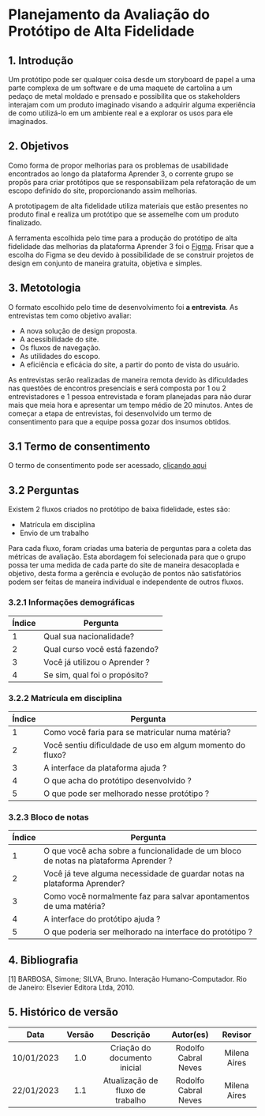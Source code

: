 # Planejamento da Avaliação do Protótipo de Alta Fidelidade

## 1. Introdução

Um protótipo pode ser qualquer coisa desde um storyboard de papel a uma parte complexa de um software e de uma maquete de cartolina a um pedaço de metal moldado e prensado e possibilita que os stakeholders interajam com um produto imaginado visando a adquirir alguma experiência de como utilizá-lo em um ambiente real e a explorar os usos para ele imaginados.


## 2. Objetivos
Como forma de propor melhorias para os problemas de usabilidade encontrados ao longo da plataforma Aprender 3, o corrente grupo se propôs para criar protótipos que se responsabilizam pela refatoração de um escopo definido do site, proporcionando assim melhorias.

A prototipagem de alta fidelidade utiliza materiais que estão presentes no produto final e realiza um protótipo que se assemelhe com um produto finalizado.

A ferramenta escolhida pelo time para a produção do protótipo de alta fidelidade das melhorias da plataforma Aprender 3 foi o <a href='https://www.figma.com/' target='_blank'>Figma</a>.  Frisar que a escolha do Figma se deu devido à possibilidade de se construir projetos de design em conjunto de maneira gratuita, objetiva e simples.

## 3. Metotologia

O formato escolhido pelo time de desenvolvimento foi **a entrevista**. As entrevistas tem como objetivo avaliar:

- A nova solução de design proposta.
- A acessibilidade do site.
- Os fluxos de navegação.
- As utilidades do escopo.
- A eficiência e eficácia do site, a partir do ponto de vista do usuário.

As entrevistas serão realizadas de maneira remota devido às dificuldades nas questões de encontros presenciais e será composta por 1 ou 2 entrevistadores e 1 pessoa entrevistada e foram planejadas para não durar mais que meia hora e apresentar um tempo médio de 20 minutos. Antes de começar a etapa de entrevistas, foi desenvolvido um termo de consentimento para que a equipe possa gozar dos insumos obtidos.

## 3.1 Termo de consentimento

O termo de consentimento pode ser acessado, [clicando aqui](https://github.com/Interacao-Humano-Computador/2022.2-Aprender3/blob/main/docs/assets/consentimento.pdf)

## 3.2 Perguntas

Existem 2 fluxos criados no protótipo de baixa fidelidade, estes são:

- Matrícula em disciplina
- Envio de um trabalho

Para cada fluxo, foram criadas uma bateria de perguntas para a coleta das métricas de avaliação. Esta abordagem foi selecionada para que o grupo possa ter uma medida de cada parte do site de maneira desacoplada e objetivo, desta forma a gerência e evolução de pontos não satisfatórios podem ser feitas de maneira individual e independente de outros fluxos.

### 3.2.1 Informações demográficas

| Índice | Pergunta                                                          |
| ------ | ----------------------------------------------------------------- |
| 1      | Qual sua nacionalidade?                                           |
| 2      | Qual curso você está fazendo?                                     |
| 3      | Você já utilizou o Aprender ? |
| 4      | Se sim, qual foi o propósito?                                      |


### 3.2.2 Matrícula em disciplina

| Índice | Pergunta                                                          |
| ------ | ----------------------------------------------------------------- |
| 1      | Como você faria para se matricular numa matéria? |
| 2      | Você sentiu dificuldade de uso em algum momento do fluxo? |
| 3      | A interface da plataforma ajuda ? |
| 4      | O que acha do protótipo desenvolvido ? |
| 5      | O que pode ser melhorado nesse protótipo ? |

### 3.2.3 Bloco de notas

| Índice | Pergunta                                                          |
| ------ | ----------------------------------------------------------------- |
| 1      | O que você acha sobre a funcionalidade de um bloco de notas na plataforma Aprender ? |
| 2      | Você já teve alguma necessidade de guardar notas na plataforma Aprender? |
| 3      | Como você normalmente faz para salvar apontamentos de uma matéria? |
| 4      | A interface do protótipo ajuda ? |
| 5      | O que poderia ser melhorado na interface do protótipo ? |

## 4. Bibliografia

[1] BARBOSA, Simone; SILVA, Bruno. Interação Humano-Computador. Rio de Janeiro: Elsevier Editora Ltda, 2010.

## 5. Histórico de versão
|    Data    | Versão | Descrição    | Autor(es)    | Revisor            |
| :--------: | :----: | :----------: | :----------: | :----------------: |
| 10/01/2023 |  1.0   | Criação do documento inicial |  Rodolfo Cabral Neves | Milena Aires |
| 22/01/2023 |  1.1   | Atualização de fluxo de trabalho |  Rodolfo Cabral Neves | Milena Aires |
